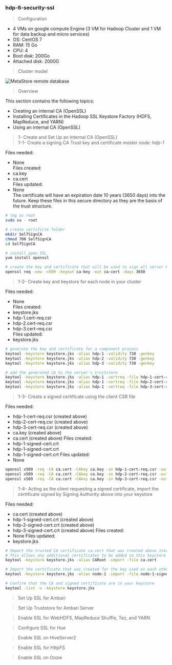 ### hdp-6-security-ssl


> Configuration
- 4 VMs on google compute Engine (3 VM for Hadoop Cluster and 1 VM for data backup and micro services)
- OS: CentOS 7
- RAM: 15 Go
- CPU: 4
- Boot disk: 200Go
- Attached disk: 2000G

> Cluster model

![MetaStore remote database](https://github.com/gamboabdoulraoufou/hdp-1-host-config/blob/master/img/archi_v2.png)

> Overview 

This section contains the following topics:

- Creating an internal CA (OpenSSL)
- Installing Certificates in the Hadoop SSL Keystore Factory (HDFS, MapReduce, and YARN)
- Using an internal CA (OpenSSL)


> 1- Create and Set Up an Internal CA (OpenSSL)  
> 1-1- Create a signing CA Trust key and certificate _master node: hdp-1_    

Files needed:  
- None  
Files created:  
- ca.key  
- ca.cert  
Files updated:  
- None  
The certificate will have an expiration date 10 years (3650 days) into the future. Keep these files in this secure directory as they are the basis of the trust structure.

```sh
# log as root 
sudo su - root

# create certificte folder
mkdir SelfSignCA
chmod 700 SelfSignCA
cd SelfSignCA

# install open SSL
yum install openssl

# create the key and certificate that will be used to sign all server keys used on your development and test environments
openssl req -new -x509 -keyout ca-key -out ca-cert -days 3650

```

> 1-2- Create key and keystore for each node in your cluster    

Files needed:  
- None  
Files created:    
- keystore.jks  
- hdp-1.cert-req.csr
- hdp-2.cert-req.csr
- hdp-3.cert-req.csr  
Files updated:  
- keystore.jks  

```sh
# generate the key and certificate for a component process
keytool -keystore keystore.jks -alias hdp-1 -validity 730 -genkey
keytool -keystore keystore.jks -alias hdp-2 -validity 730 -genkey
keytool -keystore keystore.jks -alias hdp-3 -validity 730 -genkey

# add the generated CA to the server's truststore
keytool -keystore keystore.jks -alias hdp-1 -certreq -file hdp-1-cert-req.csr
keytool -keystore keystore.jks -alias hdp-1 -certreq -file hdp-2-cert-req.csr
keytool -keystore keystore.jks -alias hdp-1 -certreq -file hdp-3-cert-req.csr
```

> 1-3- Create a signed certificate using the client CSR file

Files needed:  
- hdp-1-cert-req.csr (created above)
- hdp-2-cert-req.csr (created above)
- hdp-3-cert-req.csr (created above)
- ca.key (created above)
- ca.cert (created above)
Files created:  
- hdp-1-signed-cert.crt
- hdp-1-signed-cert.crt
- hdp-1-signed-cert.crt
Files updated:  
- None

```sh
openssl x509 -req -CA ca.cert -CAkey ca.key -in hdp-1-cert-req.csr -out hdp-1-signed-cert.crt -d
openssl x509 -req -CA ca.cert -CAkey ca.key -in hdp-2-cert-req.csr -out hdp-2-signed-cert.crt -d
openssl x509 -req -CA ca.cert -CAkey ca.key -in hdp-3-cert-req.csr -out hdp-3-signed-cert.crt -d
```

> 1-4- Acting as the client requesting a signed certificate, import the certificate signed by Signing Authority above into your keystore  

Files needed:  
- ca.cert (created above)
- hdp-1-signed-cert.crt (created above)
- hdp-2-signed-cert.crt (created above)
- hdp-3-signed-cert.crt (created above)
Files created:  
- None
Files updated:  
- keystore.jks

```sh
# Import the trusted CA certificate ca.cert that was created above into the keystore used on each node.  
# This allows any additional certificates to be added to this keystore without confirmation, since they will from that time on be trusted.
keytool -keystore keystore.jks -alias CARoot -import -file ca.cert

# Import the certificate that was created for the key used on each other node
keytool -keystore keystore.jks -alias node-1 -import -file node-1-signed-cert.crt

# Confirm that the CA and signed certificate are in your keystore
keytool -list -v -keystore keystore.jks

```



> Set Up SSL for Ambari

> Set Up Truststore for Ambari Server

> Enable SSL for WebHDFS, MapReduce Shuffle, Tez, and YARN

> Configure SSL for Hue

> Enable SSL on HiveServer2

> Enable SSL for HttpFS

> Enable SSL on Oozie
